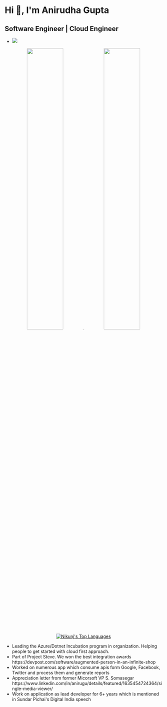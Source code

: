 <!--
**Anirugu/Anirugu** is a ✨ _special_ ✨ repository because its `README.md` (this file) appears on your GitHub profile.

Here are some ideas to get you started:

- 🔭 I’m currently working on ...
- 🌱 I’m currently learning ...
- 👯 I’m looking to collaborate on ...
- 🤔 I’m looking for help with ...
- 💬 Ask me about ...
- 📫 How to reach me: ...
- 😄 Pronouns: ...
- ⚡ Fun fact: ...
-->
# Hi 👋, I'm Anirudha Gupta

## Software Engineer | Cloud Engineer 
- ![](https://komarev.com/ghpvc/?username=anirugu)
<p align="center">
    
  <a href="https://github.com/anirugu/anirugu">
   <img width="48%" src="https://github-readme-stats.vercel.app/api?username=anirugu&theme=default&show_icons=true" />
   <img width="48%" src="https://github-readme-streak-stats.herokuapp.com/?user=anirugu&theme=default" />
   <img align="center" src="https://github-readme-stats.vercel.app/api/top-langs/?username=anirugu&theme=default" alt="Nikunj's Top Languages" />
  </a>
</p>

<ul>
    <li>Leading the Azure/Dotnet Incubation program in organization. Helping people to get started with cloud first approach.</li>
    <li>Part of Project Steve. We won the best integration awards https://devpost.com/software/augmented-person-in-an-infinite-shop</li>
    <li>Worked on numerous app which consume apis form Google, Facebook, Twitter and process them and generate reports </li>
    <li>Appreciation letter from former Micorsoft VP S. Somasegar https://www.linkedin.com/in/anirugu/details/featured/1635454724364/single-media-viewer/</li>
    <li>Work on application as lead developer for 6+ years which is mentioned in Sundar Pichai's Digital India speech</li>
   
<ul>

